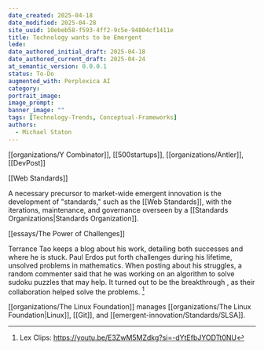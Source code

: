 ```yaml
---
date_created: 2025-04-18
date_modified: 2025-04-28
site_uuid: 10ebeb58-f593-4ff2-9c5e-94804cf1411e
title: Technology wants to be Emergent
lede: 
date_authored_initial_draft: 2025-04-18
date_authored_current_draft: 2025-04-24
at_semantic_version: 0.0.0.1
status: To-Do
augmented_with: Perplexica AI
category: 
portrait_image: 
image_prompt: 
banner_image: ""
tags: [Technology-Trends, Conceptual-Frameworks]
authors:
  - Michael Staton
---
```


[[organizations/Y Combinator]], [[500startups]], [[organizations/Antler]], [[DevPost]]

[[Web Standards]]

A necessary precursor to market-wide emergent innovation is the development of "standards," such as the [[Web Standards]], with the iterations, maintenance, and governance overseen by a [[Standards Organizations|Standards Organization]]. 

[[essays/The Power of Challenges]]

Terrance Tao keeps a blog about his work, detailing both successes and where he is stuck.  Paul Erdos put forth challenges during his lifetime, unsolved problems in mathematics.  When posting about his struggles, a random commenter said that he was working on an algorithm to solve sudoku puzzles that may help.  It turned out to be the breakthrough , as their collaboration helped solve the problems. [^1]

[[organizations/The Linux Foundation]] manages [[organizations/The Linux Foundation|Linux]], [[Git]], and [[emergent-innovation/Standards/SLSA]].

[^1]: Lex Clips: https://youtu.be/E3ZwM5MZdkg?si=-dYtEfbJYODTt0NU


